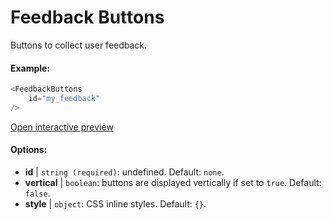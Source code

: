 # Feedback Buttons

Buttons to collect user feedback.

#### Example:

``` js
<FeedbackButtons
    id="my_feedback"
/>
```

[Open interactive preview](https://isle.heinz.cmu.edu/components/feedback/)

#### Options:

* __id__ | `string (required)`: undefined. Default: `none`.
* __vertical__ | `boolean`: buttons are displayed vertically if set to `true`. Default: `false`.
* __style__ | `object`: CSS inline styles. Default: `{}`.
